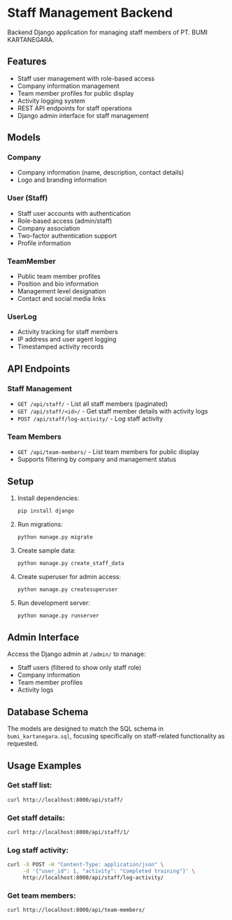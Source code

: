 # Staff Management Backend

Backend Django application for managing staff members of PT. BUMI KARTANEGARA.

## Features

- Staff user management with role-based access
- Company information management
- Team member profiles for public display
- Activity logging system
- REST API endpoints for staff operations
- Django admin interface for staff management

## Models

### Company
- Company information (name, description, contact details)
- Logo and branding information

### User (Staff)
- Staff user accounts with authentication
- Role-based access (admin/staff)
- Company association
- Two-factor authentication support
- Profile information

### TeamMember
- Public team member profiles
- Position and bio information
- Management level designation
- Contact and social media links

### UserLog
- Activity tracking for staff members
- IP address and user agent logging
- Timestamped activity records

## API Endpoints

### Staff Management
- `GET /api/staff/` - List all staff members (paginated)
- `GET /api/staff/<id>/` - Get staff member details with activity logs
- `POST /api/staff/log-activity/` - Log staff activity

### Team Members
- `GET /api/team-members/` - List team members for public display
- Supports filtering by company and management status

## Setup

1. Install dependencies:
   ```bash
   pip install django
   ```

2. Run migrations:
   ```bash
   python manage.py migrate
   ```

3. Create sample data:
   ```bash
   python manage.py create_staff_data
   ```

4. Create superuser for admin access:
   ```bash
   python manage.py createsuperuser
   ```

5. Run development server:
   ```bash
   python manage.py runserver
   ```

## Admin Interface

Access the Django admin at `/admin/` to manage:
- Staff users (filtered to show only staff role)
- Company information
- Team member profiles
- Activity logs

## Database Schema

The models are designed to match the SQL schema in `bumi_kartanegara.sql`, focusing specifically on staff-related functionality as requested.

## Usage Examples

### Get staff list:
```bash
curl http://localhost:8000/api/staff/
```

### Get staff details:
```bash
curl http://localhost:8000/api/staff/1/
```

### Log staff activity:
```bash
curl -X POST -H "Content-Type: application/json" \
     -d '{"user_id": 1, "activity": "Completed training"}' \
     http://localhost:8000/api/staff/log-activity/
```

### Get team members:
```bash
curl http://localhost:8000/api/team-members/
```